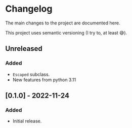 # Changelog

The main changes to the project are documented here.

This project uses semantic versioning (I try to, at least 😅).

## Unreleased

### Added

- `Escaped` subclass.
- New features from python 3.11

## [0.1.0] - 2022-11-24

### Added

- Initial release.
